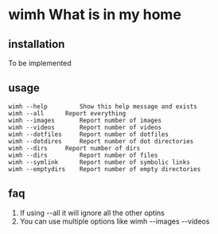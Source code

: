 # wimh What is in my home 

## installation 
To be implemented

## usage

```
wimh --help 		Show this help message and exists
wimh --all		Report everything 
wimh --images		Report number of images	
wimh --videos		Report number of videos		
wimh --dotfiles 	Report number of dotfiles 
wimh --dotdires 	Report number of dot directories 
wimh --dirs		Report number of dirs
wimh --dirs 		Report number of files
wimh --symlink		Report number of symbolic links
wimh --emptydirs	Report number of empty directories 
```

## faq
1. If using --all it will ignore  all the other optins
2. You  can use multiple options like
	wimh --images --videos
